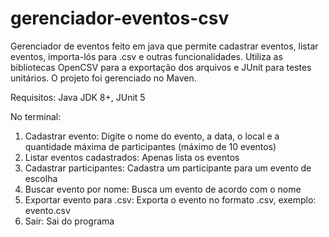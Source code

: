 # gerenciador-eventos-csv
Gerenciador de eventos feito em java que permite cadastrar eventos, listar eventos, importa-lós para .csv e outras funcionalidades. Utiliza as bibliotecas OpenCSV para a exportação dos arquivos e JUnit para testes unitários. O projeto foi gerenciado no Maven.

Requisitos:
Java JDK 8+, 
JUnit 5

No terminal:
1. Cadastrar evento: Digite o nome do evento, a data, o local e a quantidade máxima de participantes (máximo de 10 eventos)
2. Listar eventos cadastrados: Apenas lista os eventos
3. Cadastrar participantes: Cadastra um participante para um evento de escolha
4. Buscar evento por nome: Busca um evento de acordo com o nome
5. Exportar evento para .csv: Exporta o evento no formato .csv, exemplo: evento.csv
6. Sair: Sai do programa
